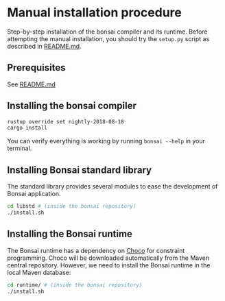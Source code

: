 # Manual installation procedure

Step-by-step installation of the bonsai compiler and its runtime. Before attempting the manual installation, you should try the `setup.py` script as described in [README.md](README.md).

## Prerequisites

See [README.md](README.md)

## Installing the bonsai compiler

```sh
rustup override set nightly-2018-08-18
cargo install
```

You can verify everything is working by running `bonsai --help` in your terminal.

## Installing Bonsai standard library

The standard library provides several modules to ease the development of Bonsai application.

```sh
cd libstd # (inside the bonsai repository)
./install.sh
```

## Installing the Bonsai runtime

The Bonsai runtime has a dependency on [Choco](http://www.choco-solver.org) for constraint programming.
Choco will be downloaded automatically from the Maven central repository.
However, we need to install the Bonsai runtime in the local Maven database:
```sh
cd runtime/ # (inside the bonsai repository)
./install.sh
```
